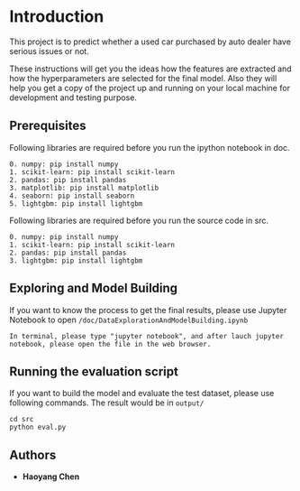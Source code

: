 # Introduction

This project is to predict whether a used car purchased by auto dealer have serious issues or not.

These instructions will get you the ideas how the features are extracted and how the hyperparameters are selected for the final model. Also they will help you get a copy of the project up and running on your local machine for development and testing purpose.

## Prerequisites

Following libraries are required before you run the ipython notebook in doc.

```
0. numpy: pip install numpy
1. scikit-learn: pip install scikit-learn
2. pandas: pip install pandas
3. matplotlib: pip install matplotlib
4. seaborn: pip install seaborn
5. lightgbm: pip install lightgbm
```

Following libraries are required before you run the source code in src.

```
0. numpy: pip install numpy
1. scikit-learn: pip install scikit-learn
2. pandas: pip install pandas
3. lightgbm: pip install lightgbm
```

## Exploring and Model Building

If you want to know the process to get the final results, please use Jupyter Notebook to open `/doc/DataExplorationAndModelBuilding.ipynb`

```
In terminal, please type "jupyter notebook", and after lauch jupyter notebook, please open the file in the web browser.
```

## Running the evaluation script

If you want to build the model and evaluate the test dataset, please use following commands. The result would be in `output/`

```
cd src
python eval.py
```

## Authors

* **Haoyang Chen**
